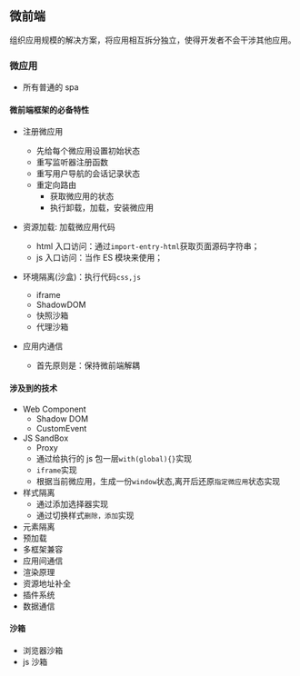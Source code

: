 ## 微前端

组织应用规模的解决方案，将应用相互拆分独立，使得开发者不会干涉其他应用。

### 微应用

- 所有普通的 spa

#### 微前端框架的必备特性

- 注册微应用

  - 先给每个微应用设置初始状态
  - 重写监听器注册函数
  - 重写用户导航的会话记录状态
  - 重定向路由
    - 获取微应用的状态
    - 执行卸载，加载，安装微应用

- 资源加载: 加载微应用代码

  - html 入口访问：通过`import-entry-html`获取页面源码字符串；
  - js 入口访问：当作 ES 模块来使用；

- 环境隔离(沙盒)：执行代码`css,js`

  - iframe
  - ShadowDOM
  - 快照沙箱
  - 代理沙箱

- 应用内通信
  - 首先原则是：保持微前端解耦

#### 涉及到的技术

- Web Component
  - Shadow DOM
  - CustomEvent
- JS SandBox
  - Proxy
  - 通过给执行的 js 包一层`with(global){}`实现
  - `iframe`实现
  - 根据当前微应用，生成一份`window`状态,离开后还原`指定微应用`状态实现
- 样式隔离
  - 通过添加选择器实现
  - 通过切换样式`删除，添加`实现
- 元素隔离
- 预加载
- 多框架兼容
- 应用间通信
- 渲染原理
- 资源地址补全
- 插件系统
- 数据通信

#### 沙箱

- 浏览器沙箱
- js 沙箱
